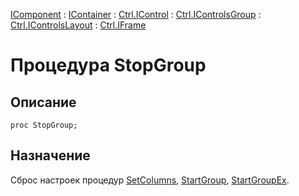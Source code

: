﻿---
Link: .Ctrl.IFrame.@StopGroup
---

[IComponent](topic:Com.Custom.ComClasses.IComponent.Default) :
[IContainer](topic:Com.Custom.ComClasses.IContainer.Default) :
[Ctrl.IControl](topic:Com.Custom.ComClasses.Ctrl.IControl.Default) :
[Ctrl.IControlsGroup](topic:Com.Custom.ComClasses.Ctrl.IControlsGroup.Default) :
[Ctrl.IControlsLayout](topic:Com.Custom.ComClasses.Ctrl.IControlsLayout.Default) :
[Ctrl.IFrame](Default)

# Процедура StopGroup

## Описание

    proc StopGroup;

## Назначение

Сброс настроек процедур [SetColumns](SetColumns), [StartGroup](StartGroup), [StartGroupEx](StartGroupEx).